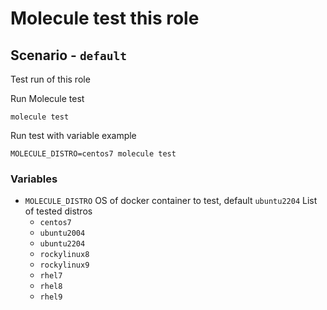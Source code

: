 # Molecule test this role


## Scenario - `default`
Test run of this role

Run Molecule test
```
molecule test
```

Run test with variable example
```
MOLECULE_DISTRO=centos7 molecule test
```

### Variables
 - `MOLECULE_DISTRO` OS of docker container to test, default `ubuntu2204`
    List of tested distros
    - `centos7`
    - `ubuntu2004`
    - `ubuntu2204`
    - `rockylinux8`
    - `rockylinux9`
    - `rhel7`
    - `rhel8`
    - `rhel9`
